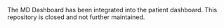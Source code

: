 The MD Dashboard has been integrated into the patient dashboard. This repository is closed and not further maintained. 
